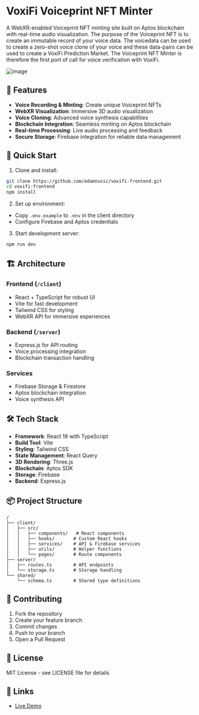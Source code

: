
# VoxiFi Voiceprint NFT Minter

A WebXR-enabled Voiceprint NFT minting site built on Aptos blockchain with real-time audio visualization. The purpose of the Voiceprint NFT is to create an immutable record of your voice data. The voicedata can be used to create a zero-shot voice clone of your voice and these data-pairs can be used to create a VoxiFi Prediction Market. The Voiceprint NFT Minter is therefore the first port of call for voice verification with VoxiFi.

![image](https://github.com/user-attachments/assets/7ccf9af4-a069-4bed-b630-af1196a77145)

## 🌟 Features

- **Voice Recording & Minting**: Create unique Voiceprint NFTs
- **WebXR Visualization**: Immersive 3D audio visualization
- **Voice Cloning**: Advanced voice synthesis capabilities
- **Blockchain Integration**: Seamless minting on Aptos blockchain
- **Real-time Processing**: Live audio processing and feedback
- **Secure Storage**: Firebase integration for reliable data management

## 🚀 Quick Start

1. Clone and install:
```bash
git clone https://github.com/adamnusic/voxifi-frontend.git
cd voxifi-frontend
npm install
```

2. Set up environment:
- Copy `.env.example` to `.env` in the client directory
- Configure Firebase and Aptos credentials

3. Start development server:
```bash
npm run dev
```

## 🏗️ Architecture

### Frontend (`/client`)
- React + TypeScript for robust UI
- Vite for fast development
- Tailwind CSS for styling
- WebXR API for immersive experiences

### Backend (`/server`)
- Express.js for API routing
- Voice processing integration
- Blockchain transaction handling

### Services
- Firebase Storage & Firestore
- Aptos blockchain integration
- Voice synthesis API

## 🛠️ Tech Stack

- **Framework**: React 18 with TypeScript
- **Build Tool**: Vite
- **Styling**: Tailwind CSS
- **State Management**: React Query
- **3D Rendering**: Three.js
- **Blockchain**: Aptos SDK
- **Storage**: Firebase
- **Backend**: Express.js

## 📦 Project Structure

```
/
├── client/
│   ├── src/
│   │   ├── components/   # React components
│   │   ├── hooks/       # Custom React hooks
│   │   ├── services/    # API & Firebase services
│   │   ├── utils/       # Helper functions
│   │   └── pages/       # Route components
├── server/
│   ├── routes.ts        # API endpoints
│   └── storage.ts       # Storage handling
└── shared/
    └── schema.ts        # Shared type definitions
```

## 🤝 Contributing

1. Fork the repository
2. Create your feature branch
3. Commit changes
4. Push to your branch
5. Open a Pull Request

## 📄 License

MIT License - see LICENSE file for details

## 🔗 Links

- [Live Demo](https://voxifinft.replit.app/)
